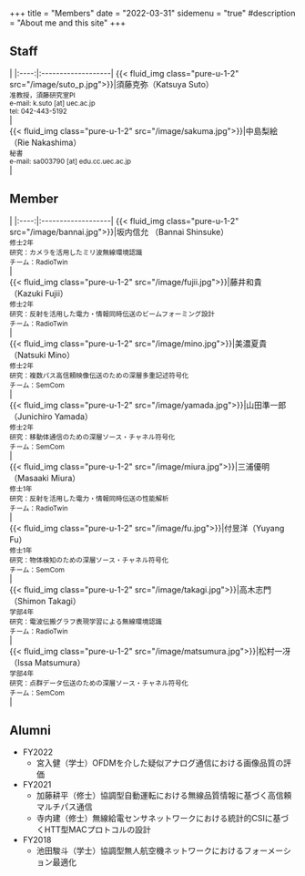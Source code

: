 +++
title = "Members"
date = "2022-03-31"
sidemenu = "true"
#description = "About me and this site"
+++

## Staff
  |
|:----:|:-------------------|
{{< fluid_img class="pure-u-1-2" src="/image/suto_p.jpg">}}|須藤克弥（Katsuya Suto）<br> <small>准教授，須藤研究室PI <br> e-mail: k.suto [at] uec.ac.jp<br> tel: 042-443-5192</small>
<br>|<br> 
{{< fluid_img class="pure-u-1-2" src="/image/sakuma.jpg">}}|中島梨絵（Rie Nakashima）<br> <small>秘書 <br> e-mail: sa003790 [at] edu.cc.uec.ac.jp</small>
<br>|<br> 
##  Member
  |
|:----:|:-------------------|
{{< fluid_img class="pure-u-1-2" src="/image/bannai.jpg">}}|坂内信允 （Bannai Shinsuke）<br> <small>修士2年<br>研究：カメラを活用したミリ波無線環境認識<br>チーム：RadioTwin</small>
<br>|<br> 
{{< fluid_img class="pure-u-1-2" src="/image/fujii.jpg">}}|藤井和貴 （Kazuki Fujii）<br> <small>修士2年<br>研究：反射を活用した電力・情報同時伝送のビームフォーミング設計<br>チーム：RadioTwin</small>
<br>|<br> 
{{< fluid_img class="pure-u-1-2" src="/image/mino.jpg">}}|美濃夏貴（Natsuki Mino）<br> <small>修士2年<br>研究：複数パス高信頼映像伝送のための深層多重記述符号化<br>チーム：SemCom</small>
<br>|<br> 
{{< fluid_img class="pure-u-1-2" src="/image/yamada.jpg">}}|山田準一郎（Junichiro Yamada）<br> <small>修士2年<br>研究：移動体通信のための深層ソース・チャネル符号化<br>チーム：SemCom</small>
<br>|<br> 
{{< fluid_img class="pure-u-1-2" src="/image/miura.jpg">}}|三浦優明（Masaaki Miura）<br> <small>修士1年<br>研究：反射を活用した電力・情報同時伝送の性能解析<br>チーム：RadioTwin</small>
<br>|<br> 
{{< fluid_img class="pure-u-1-2" src="/image/fu.jpg">}}|付昱洋（Yuyang Fu）<br> <small>修士1年<br>研究：物体検知のための深層ソース・チャネル符号化<br>チーム：SemCom</small>
<br>|<br> 
{{< fluid_img class="pure-u-1-2" src="/image/takagi.jpg">}}|高木志門（Shimon Takagi）<br> <small>学部4年<br>研究：電波伝搬グラフ表現学習による無線環境認識<br>チーム：RadioTwin</small>
<br>|<br> 
{{< fluid_img class="pure-u-1-2" src="/image/matsumura.jpg">}}|松村一冴（Issa Matsumura）<br> <small>学部4年<br>研究：点群データ伝送のための深層ソース・チャネル符号化<br>チーム：SemCom</small>
<br>|<br> 
## Alumni
- FY2022
  - 宮入健（学士）OFDMを介した疑似アナログ通信における画像品質の評価
- FY2021
  - 加藤耕平（修士）協調型自動運転における無線品質情報に基づく高信頼マルチパス通信
  - 寺内建（修士）無線給電センサネットワークにおける統計的CSIに基づくHTT型MACプロトコルの設計
- FY2018
  - 池田駿斗（学士）協調型無人航空機ネットワークにおけるフォーメーション最適化